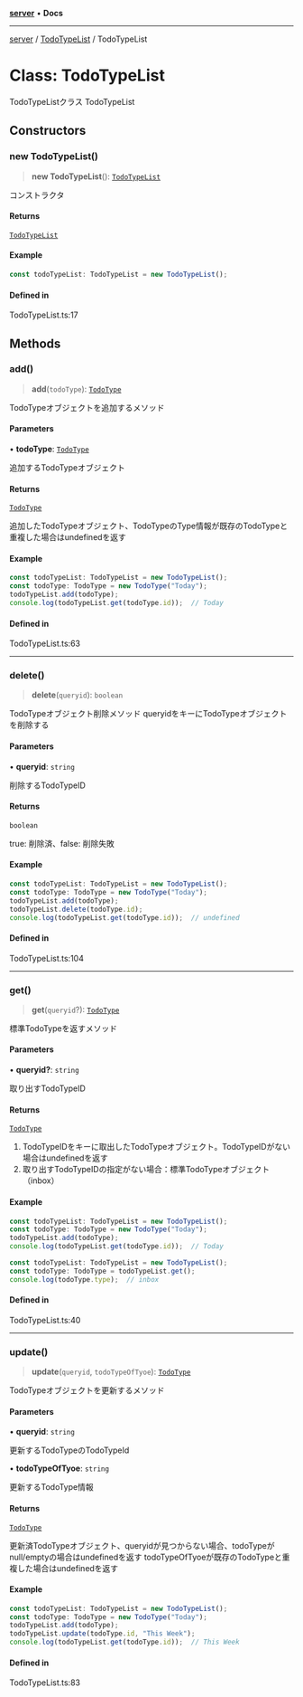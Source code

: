 [**server**](../../README.md) • **Docs**

***

[server](../../README.md) / [TodoTypeList](../README.md) / TodoTypeList

# Class: TodoTypeList

TodoTypeListクラス
 TodoTypeList

## Constructors

### new TodoTypeList()

> **new TodoTypeList**(): [`TodoTypeList`](TodoTypeList.md)

コンストラクタ

#### Returns

[`TodoTypeList`](TodoTypeList.md)

#### Example

```Typescript
const todoTypeList: TodoTypeList = new TodoTypeList();
```

#### Defined in

TodoTypeList.ts:17

## Methods

### add()

> **add**(`todoType`): [`TodoType`](../../TodoType/classes/TodoType.md)

TodoTypeオブジェクトを追加するメソッド

#### Parameters

• **todoType**: [`TodoType`](../../TodoType/classes/TodoType.md)

追加するTodoTypeオブジェクト

#### Returns

[`TodoType`](../../TodoType/classes/TodoType.md)

追加したTodoTypeオブジェクト、TodoTypeのType情報が既存のTodoTypeと重複した場合はundefinedを返す

#### Example

```typescript
const todoTypeList: TodoTypeList = new TodoTypeList();
const todoType: TodoType = new TodoType("Today");
todoTypeList.add(todoType);
console.log(todoTypeList.get(todoType.id));  // Today
```

#### Defined in

TodoTypeList.ts:63

***

### delete()

> **delete**(`queryid`): `boolean`

TodoTypeオブジェクト削除メソッド queryidをキーにTodoTypeオブジェクトを削除する

#### Parameters

• **queryid**: `string`

削除するTodoTypeID

#### Returns

`boolean`

true: 削除済、false: 削除失敗

#### Example

```typescript
const todoTypeList: TodoTypeList = new TodoTypeList();
const todoType: TodoType = new TodoType("Today");
todoTypeList.add(todoType);
todoTypeList.delete(todoType.id);
console.log(todoTypeList.get(todoType.id));  // undefined
```

#### Defined in

TodoTypeList.ts:104

***

### get()

> **get**(`queryid`?): [`TodoType`](../../TodoType/classes/TodoType.md)

標準TodoTypeを返すメソッド

#### Parameters

• **queryid?**: `string`

取り出すTodoTypeID

#### Returns

[`TodoType`](../../TodoType/classes/TodoType.md)

1. TodoTypeIDをキーに取出したTodoTypeオブジェクト。TodoTypeIDがない場合はundefinedを返す
2. 取り出すTodoTypeIDの指定がない場合：標準TodoTypeオブジェクト（inbox）

#### Example

```typescript
const todoTypeList: TodoTypeList = new TodoTypeList();
const todoType: TodoType = new TodoType("Today");
todoTypeList.add(todoType);
console.log(todoTypeList.get(todoType.id));  // Today
```
```typescript
const todoTypeList: TodoTypeList = new TodoTypeList();
const todoType: TodoType = todoTypeList.get();
console.log(todoType.type);  // inbox
```

#### Defined in

TodoTypeList.ts:40

***

### update()

> **update**(`queryid`, `todoTypeOfTyoe`): [`TodoType`](../../TodoType/classes/TodoType.md)

TodoTypeオブジェクトを更新するメソッド

#### Parameters

• **queryid**: `string`

更新するTodoTypeのTodoTypeId

• **todoTypeOfTyoe**: `string`

更新するTodoType情報

#### Returns

[`TodoType`](../../TodoType/classes/TodoType.md)

更新済TodoTypeオブジェクト、queryidが見つからない場合、todoTypeがnull/emptyの場合はundefinedを返す
todoTypeOfTyoeが既存のTodoTypeと重複した場合はundefinedを返す

#### Example

```typescript
const todoTypeList: TodoTypeList = new TodoTypeList();
const todoType: TodoType = new TodoType("Today");
todoTypeList.add(todoType);
todoTypeList.update(todoType.id, "This Week");
console.log(todoTypeList.get(todoType.id));  // This Week
```

#### Defined in

TodoTypeList.ts:83
